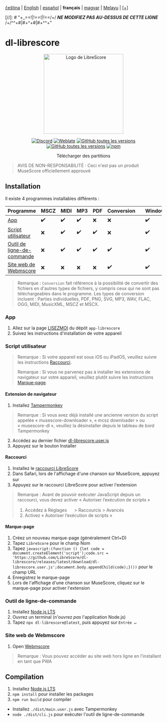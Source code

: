 <div dir="ltr" align="left">

‎[čeština](/docs/cs/PŘEČTĚTEMĚ.md) | ‎[English](/docs/en/README.md) | ‎[español](/docs/es/LÉAME.md) | ‎**français** | ‎[magyar](/docs/hu/OLVASSAEL.md) | ‎[Melayu](/docs/ms/BACASAYA.md) | ‎[[+]](https://librescore.ddns.net/projects/librescore/docs)

[//]: # "\+\_==!|!=_=!|!==_/+/ ***NE MODIFIEZ PAS AU-DESSUS DE CETTE LIGNE*** /+/^^+#|#+^+#|#+^^\+\"

# dl-librescore

<div align="center">

<img src="https://github.com/LibreScore/dl-musescore/raw/master/images/logo.png" width="256" alt="Logo de LibreScore">

[![Discord](https://img.shields.io/discord/774491656643674122?color=5865F2&label=&labelColor=555555&logo=discord&logoColor=FFFFFF)](https://discord.gg/DKu7cUZ4XQ) [![Weblate](https://librescore.ddns.net/widgets/librescore/-/dl-librescore/svg-badge.svg)](https://librescore.ddns.net/engage/librescore) [![GitHub toutes les versions](https://img.shields.io/github/downloads/LibreScore/app-librescore/total.svg?label=App)](https://github.com/LibreScore/app-librescore/releases/latest) [![GitHub toutes les versions](https://img.shields.io/github/downloads/LibreScore/dl-librescore/total.svg?label=Script+utilisateur)](https://github.com/LibreScore/dl-librescore/releases/latest) [![npm](https://img.shields.io/npm/dt/dl-librescore?label=Outil+de+ligne-de-commande)](https://www.npmjs.com/package/dl-librescore)

Télécharger des partitions

</div>

> AVIS DE NON-RESPONSABILITÉ : Ceci n'est pas un produit MuseScore officiellement approuvé

## Installation

Il existe 4 programmes installables différents :

| Programme                                                                            | MSCZ | MIDI | MP3 | PDF | Conversion |     | Windows | macOS | Linux | Android | iOS/iPadOS |
| ---------------------------------------------------------------------------------- | ---- | ---- | --- | --- | ---------- | --- | ------- | ----- | ----- | ------- | ---------- |
| [App](#app)                             | ✔️   | ✔️   | ✔️  | ❌  | ❌         |     | ✔️      | ✔️    | ✔️    | ✔️      | ❌         |
| [Script utilisateur](#script-utilisateur)               | ❌   | ✔️   | ✔️  | ✔️  | ❌         |     | ✔️      | ✔️    | ✔️    | ✔️      | ✔️         |
| [Outil de ligne-de-commande](#outil-de-ligne-de-commande) | ❌   | ✔️   | ✔️  | ✔️  | ✔️         |     | ✔️      | ✔️    | ✔️    | ✔️      | ❌         |
| [Site web de Webmscore](#site-web-de-webmscore) | ❌   | ❌   | ❌  | ❌  | ✔️         |     | ✔️      | ✔️    | ✔️    | ✔️      | ✔️         |

> Remarque : `Conversion` fait référence à la possibilité de convertir des fichiers en d'autres types de fichiers, y compris ceux qui ne sont pas téléchargeables dans le programme.
> Les types de conversion incluent : Parties individuelles, PDF, PNG, SVG, MP3, WAV, FLAC, OGG, MIDI, MusicXML, MSCZ et MSCX.

### App

1. Allez sur la page [LISEZMOI](https://github.com/LibreScore/app-librescore/blob/master/docs/fr/LISEZMOI.md#installation) du dépôt `app-librescore`
2. Suivez les instructions d'installation de votre appareil

### Script utilisateur

> Remarque : Si votre appareil est sous iOS ou iPadOS, veuillez suivre les instructions [Raccourci](#raccourci).
>
> Remarque : Si vous ne parvenez pas à installer les extensions de navigateur sur votre appareil, veuillez plutôt suivre les instructions [Marque-page](#marque-page).

#### Extension de navigateur

1. Installez [Tampermonkey](https://www.tampermonkey.net)

> Remarque : Si vous avez déjà installé une ancienne version du script appelée « musescore-downloader », « mcsz downloader » ou « musescore-dl », veuillez la désinstaller depuis le tableau de bord Tampermonkey

2. Accédez au dernier fichier [dl-librescore.user.js](https://github.com/LibreScore/dl-librescore/releases/latest/download/dl-librescore.user.js)
3. Appuyez sur le bouton Installer

#### Raccourci

1. Installez le [raccourci LibreScore](https://www.icloud.com/shortcuts/901d8778d2da4f7db9272d3b2232d0fe)
2. Dans Safari, lors de l'affichage d'une chanson sur MuseScore, appuyez sur <img src="https://help.apple.com/assets/61800C7E6EA4632586448084/61800C896EA463258644809A/en_US/01f5a9889bbecc202d8cbb3067a261ad.png" height="16">
3. Appuyez sur le raccourci LibreScore pour activer l'extension

> Remarque : Avant de pouvoir exécuter JavaScript depuis un raccourci, vous devez activer « Autoriser l’exécution de scripts »
>
> 1. Accédez à Réglages <img src="https://help.apple.com/assets/61800C7E6EA4632586448084/61800C896EA463258644809A/en_US/492fec5aff74dbdef9b526177c3804b4.png" height="16"> > Raccourcis > Avancés
> 2. Activez « Autoriser l’exécution de scripts »

#### Marque-page

1. Créez un nouveau marque-page (généralement Ctrl+D)
2. Tapez `LibreScore` pour le champ Nom
3. Tapez `javascript:(function () {let code = document.createElement('script');code.src = 'https://github.com/LibreScore/dl-librescore/releases/latest/download/dl-librescore.user.js';document.body.appendChild(code);}())` pour le champ URL
4. Enregistrez le marque-page
5. Lors de l'affichage d'une chanson sur MuseScore, cliquez sur le marque-page pour activer l'extension

### Outil de ligne-de-commande

1. Installez [Node.js LTS](https://nodejs.org/fr)
2. Ouvrez un terminal (n'ouvrez _pas_ l'application Node.js)
3. Tapez `npx dl-librescore@latest`, puis appuyez sur `Entrée ↵`

### Site web de Webmscore

1. Open [Webmscore](https://webmscore-pwa.librescore.org)

> Remarque : Vous pouvez accéder au site web hors ligne en l'installant en tant que PWA

## Compilation

1. Installez [Node.js LTS](https://nodejs.org/fr)
2. `npm install` pour installer les packages
3. `npm run build` pour compiler

- Installez `./dist/main.user.js` avec Tampermonkey
- `node ./dist/cli.js` pour exécuter l'outil de ligne-de-commande

</div>
